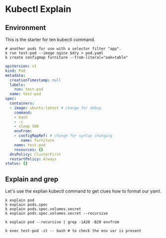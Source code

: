 # Kubectl Explain

## Environment

This is the starter for ten kubectl command.

```shell
# another pods for use with a selector filter "app". 
k run test-pod --image nginx $dry > pod.yaml 
k create configmap furniture --from-literal="oak=table" 

```
```yaml
apiVersion: v1
kind: Pod
metadata:
  creationTimestamp: null
  labels:
    run: test-pod
  name: test-pod
spec:
  containers:
  - image: ubuntu:latest # change for debug  
    command:
    - bash
    - -c
    - sleep 500
    envFrom:
    - configMapRef: # change for syntax changing
       name: furniture
    name: test-pod
    resources: {}
  dnsPolicy: ClusterFirst
  restartPolicy: Always
status: {}
```

## Explain and grep

Let's use the explian kubectl command to get clues how to format our yaml.

``` shell
k explain pod 
k explain pods.spec
k explain pods.spec.volumes.secret
k explain pods.spec.volumes.secret --recursive

k explain pod --recursive | grep -iA20 -B20 envfrom

k exec test-pod -it -- bash # to check the env var is present

```
